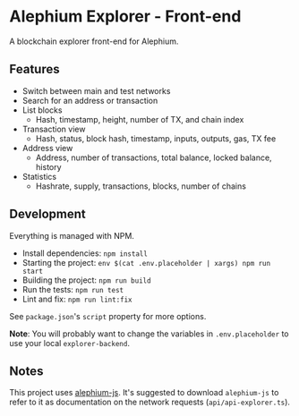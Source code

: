 # Alephium Explorer - Front-end

A blockchain explorer front-end for Alephium.

## Features

* Switch between main and test networks
* Search for an address or transaction
* List blocks
  * Hash, timestamp, height, number of TX, and chain index
* Transaction view
  * Hash, status, block hash, timestamp, inputs, outputs, gas, TX fee
* Address view
  * Address, number of transactions, total balance, locked balance, history
* Statistics
  * Hashrate, supply, transactions, blocks, number of chains

## Development

Everything is managed with NPM.

* Install dependencies: `npm install`
* Starting the project: `env $(cat .env.placeholder | xargs) npm run start`
* Building the project: `npm run build`
* Run the tests: `npm run test`
* Lint and fix: `npm run lint:fix`

See `package.json`'s `script` property for more options.

**Note**: You will probably want to change the variables in `.env.placeholder`
to use your local `explorer-backend`.

## Notes

This project uses [alephium-js](https://github.com/alephium/alephium-js).
It's suggested to download `alephium-js` to refer to it as documentation on
the network requests (`api/api-explorer.ts`).
